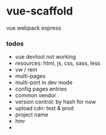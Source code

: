 # vue-scaffold
vue webpack express

### todos

* vue devtool not working
* resources: html, js, css, sass, less
* vw / rem
* multi-pages
* multi-port in dev mode
* config pages entries
* common vendor
* version control: by hash for now
* upload cdn: test & prod
* project name
* hmr
* 
